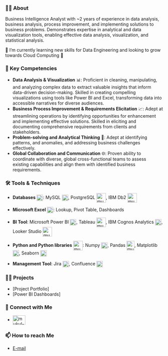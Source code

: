 ### 🙋‍♂️ About

Business Intelligence Analyst with ~2 years of experience in data analysis, business analysis, process improvement, and implementing solutions to business problems. Demonstrates expertise in analytical and data visualization tools, enabling effective data analysis, visualization, and statistical analysis.

🌱 I’m currently learning new skills for Data Engineering and looking to grow towards Cloud Computing 🌱

### 🚀 Key Competencies
* **Data Analysis & Visualization** 📊: Proficient in cleaning, manipulating, and analyzing complex data to extract valuable insights that inform data-driven decision-making. Skilled in creating compelling visualizations using tools like Power BI and Excel, transforming data into accessible narratives for diverse audiences.
* **Business Process Improvement & Requirements Elicitation** 📈: Adept at streamlining operations by identifying opportunities for enhancement and implementing effective solutions. Skilled in eliciting and documenting comprehensive requirements from clients and stakeholders.
* **Problem-solving and Analytical Thinking** 🚩: Adept at identifying patterns, and anomalies, and addressing business challenges effectively. 
* **Global Collaboration and Communication** 🌐: Proven ability to coordinate with diverse, global cross-functional teams to assess existing capabilities and align them with identified business requirements.


### 🛠️ Tools & Techniques
* **Databases** <img align="center" src="https://cdn-icons-png.flaticon.com/512/9850/9850774.png" alt="mukul-gehlot" height="20" width="" />: MySQL <a href="https://www.mysql.com/" target="blank"><img align="center" src="https://cdn.icon-icons.com/icons2/2699/PNG/512/mysql_official_logo_icon_169938.png" alt="mukul-gehlot" height="20" width="" /></a>, PostgreSQL <a href="https://www.postgresql.org/" target="blank"><img align="center" src="https://cdn.icon-icons.com/icons2/2415/PNG/512/postgresql_plain_wordmark_logo_icon_146390.png" alt="mukul-gehlot" height="30" width="" /></a>, IBM Db2 <a href="https://www.ibm.com/products/db2/database" target="blank"><img align="center" src="https://icons.veryicon.com/png/o/education-technology/onemind/db2.png" alt="mukul-gehlot" height="30" width="" /></a>

* **Microsoft Excel** <a href="https://www.microsoft.com/en-gb/microsoft-365/excel" target="blank"><img align="center" src="https://upload.wikimedia.org/wikipedia/commons/thumb/3/34/Microsoft_Office_Excel_%282019%E2%80%93present%29.svg/1101px-Microsoft_Office_Excel_%282019%E2%80%93present%29.svg.png" alt="mukul-gehlot" height="20" width="" /></a>: Lookup, Pivot Table, Dashboards
* **BI Tool**: Microsoft Power BI <a href="https://powerbi.microsoft.com/" target="blank"><img align="center" src="https://static-00.iconduck.com/assets.00/power-bi-icon-1536x2048-0xah5g2o.png" alt="mukul-gehlot" height="20" width="" /></a>, Tableau <a href="https://www.tableau.com/en-gb" target="blank"><img align="center" src="https://www.svgrepo.com/show/354427/tableau.svg" alt="mukul-gehlot" height="30" width="" /></a>, IBM Cognos Analytics <a href="https://www.ibm.com/products/cognos-analytics" target="blank"><img align="center" src="https://lh3.googleusercontent.com/proxy/Gu6pWqICbQyx-uaawyyhe1ACZ4Al7lldo5XA7ek7YX_s6jHWEsZnoJUWRLcGk5XRx-B3w63Q27xJZZDZ2-r2OWfzWKR57JCgXvaYUUGVgrzNFNsuxhS-JPVMgQv-AJ8qkA" alt="mukul-gehlot" height="20" width="" /></a>, Looker Studio <a href="https://lookerstudio.google.com/" target="blank"><img align="center" src="https://www.svgrepo.com/show/375454/looker.svg" alt="mukul-gehlot" height="30" width="" /></a>
*  **Python and Python libraries** <a href="https://www.postgresql.org/" target="blank"><img align="center" src="https://cdn.icon-icons.com/icons2/2699/PNG/512/python_vertical_logo_icon_168039.png" alt="mukul-gehlot" height="30" width="" /></a>: Numpy <a href="https://numpy.org/" target="blank"><img align="center" src="https://static-00.iconduck.com/assets.00/file-type-numpy-icon-1901x2048-oulkqypt.png" alt="mukul-gehlot" height="20" width="" /></a>, Pandas <a href="https://pandas.pydata.org/" target="blank"><img align="center" src="https://upload.wikimedia.org/wikipedia/commons/thumb/2/22/Pandas_mark.svg/1200px-Pandas_mark.svg.png" alt="mukul-gehlot" height="30" width="25" /></a>, Matplotlib <a href="https://matplotlib.org/" target="blank"><img align="center" src="https://matplotlib.org/stable/_images/sphx_glr_logos2_003.png" alt="mukul-gehlot" height="20" width="" /></a>, Seaborn <a href="https://seaborn.pydata.org/" target="blank"><img align="center" src="https://seaborn.pydata.org/_images/logo-mark-lightbg.svg" alt="mukul-gehlot" height="20" width="" /></a>
* **Management Tool**: Jira <a href="https://www.atlassian.com/software/jira" target="blank"><img align="center" src="https://static-00.iconduck.com/assets.00/jira-icon-512x512-z7na7dot.png" alt="mukul-gehlot" height="20" width="" /></a>, Confluence <a href="https://www.atlassian.com/software/confluence" target="blank"><img align="center" src="https://cdn.iconscout.com/icon/free/png-256/free-confluence-3628704-3029929.png?f=webp" alt="mukul-gehlot" height="20" width="" /></a>

### 👨‍💻 Projects
* [Project Portfolio]
* [Power BI Dashboards]

<h3 align="left">🔗 Connect with Me</h3>
<ul>
<li>
<a href="https://linkedin.com/in/mukul-gehlot" target="blank"><img align="center" src="https://raw.githubusercontent.com/rahuldkjain/github-profile-readme-generator/master/src/images/icons/Social/linked-in-alt.svg" alt="mukul-gehlot" height="30" width="40" /></a></ul></li>
</p>

### 📫 How to reach Me
- [E-mail](mailto:mukulgehlot7@gmail.com) 
<!--
**MukulGehlot/mukulgehlot** is a ✨ _special_ ✨ repository because its `README.md` (this file) appears on your GitHub profile.

Here are some ideas to get you started:

- 🔭 I’m currently working on ...
- 🌱 I’m currently learning ...
- 👯 I’m looking to collaborate on ...
- 🤔 I’m looking for help with ...
- 💬 Ask me about ...
- 📫 How to reach me: ...
- 😄 Pronouns: ...
- ⚡ Fun fact: ...
-->
